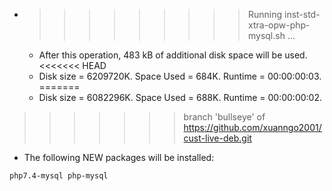 * >>>>>>>>> Running inst-std-xtra-opw-php-mysql.sh ...
  * After this operation, 483 kB of additional disk space will be used.
<<<<<<< HEAD
  * Disk size = 6209720K. Space Used = 684K. Runtime = 00:00:00:03.
=======
  * Disk size = 6082296K. Space Used = 688K. Runtime = 00:00:00:02.
>>>>>>> branch 'bullseye' of https://github.com/xuanngo2001/cust-live-deb.git
  * The following NEW packages will be installed:
  ```bash
php7.4-mysql php-mysql
  ```
